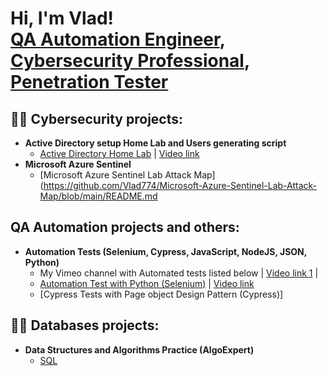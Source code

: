 <h1>Hi, I'm Vlad! <br/><a href="https://github.com/joshmadakor1">QA Automation Engineer</a>, <a href="https://www.linkedin.com/in/joshmadakor/">Cybersecurity Professional</a>, <a href="https://www.youtube.com/c/joshmadakor">Penetration Tester</a></h1>

<h2>👨‍💻 Cybersecurity projects:</h2>

- <b>Active Directory setup Home Lab and Users generating script</b>
  - [Active Directory Home Lab](https://github.com/Vlad774/ActiveDirectoryLab) | [Video link](https://www.youtube.com/watch?v=wGJSgqEzM0w&ab_channel=VladCybersecurity)
- <b>Microsoft Azure Sentinel</b>
  - [Microsoft Azure Sentinel Lab Attack Map](https://github.com/Vlad774/Microsoft-Azure-Sentinel-Lab-Attack-Map/blob/main/README.md

<h2>QA Automation projects and others:</h2>

- <b>Automation Tests (Selenium, Cypress, JavaScript, NodeJS, JSON, Python) </b>
  - My Vimeo channel with Automated tests listed below | [Video link 1](https://vimeo.com/user199007084) | 
  - [Automation Test with Python (Selenium)](https://github.com/Vlad774/Dotdashcom_test_PYTHON) | [Video link](https://vimeo.com/820757696)
  - [Cypress Tests with Page object Design Pattern (Cypress)] 

<h2>👨‍💻 Databases projects:</h2>

- <b>Data Structures and Algorithms Practice (AlgoExpert)</b>
  - [SQL](https://github.com/Vlad774/SQL)




[twitter]: https://twitter.com/joshmadakor
[youtube]: https://www.youtube.com/c/joshmadakor
[instagram]: https://www.instagram.com/joshmadakor/
[linkedin]: https://linkedin.com/in/joshmadakor

<!--
**joshmadakor1/joshmadakor1** is a ✨ _special_ ✨ repository because its `README.md` (this file) appears on your GitHub profile.

Here are some ideas to get you started:

- 🔭 I’m currently working on ...
- 🌱 I’m currently learning ...
- 👯 I’m looking to collaborate on ...
- 🤔 I’m looking for help with ...
- 💬 Ask me about ...
- 📫 How to reach me: ...
- 😄 Pronouns: ...
- ⚡ Fun fact: ...
-->
